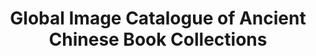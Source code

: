 ---
objectid: '32'
title: Global Image Catalogue of Ancient Chinese Book Collections
alternatetitle: 全球漢籍影像開放集成系統
external_url: https://guji.wenxianxue.cn/
category: Republican Era Material
institution:
description: The first global digital image retrieval platform for ancient texts has
  completed its first phase, with a compilation of image data from over 90 Chinese
  ancient text databases worldwide, totaling 170,000 entries (approximately 136,918
  works and 32,654 volumes). The core function of the system is to provide one-stop
  access to and reading of ancient text edition images.
layout: resource
---